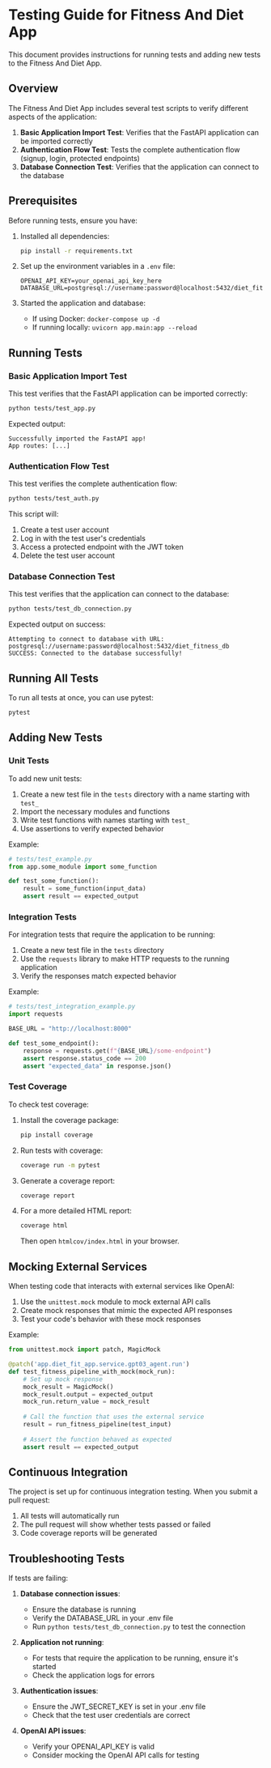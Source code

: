 # Testing Guide for Fitness And Diet App

This document provides instructions for running tests and adding new tests to the Fitness And Diet App.

## Overview

The Fitness And Diet App includes several test scripts to verify different aspects of the application:

1. **Basic Application Import Test**: Verifies that the FastAPI application can be imported correctly
2. **Authentication Flow Test**: Tests the complete authentication flow (signup, login, protected endpoints)
3. **Database Connection Test**: Verifies that the application can connect to the database

## Prerequisites

Before running tests, ensure you have:

1. Installed all dependencies:
   ```bash
   pip install -r requirements.txt
   ```

2. Set up the environment variables in a `.env` file:
   ```
   OPENAI_API_KEY=your_openai_api_key_here
   DATABASE_URL=postgresql://username:password@localhost:5432/diet_fitness_db
   ```

3. Started the application and database:
   - If using Docker: `docker-compose up -d`
   - If running locally: `uvicorn app.main:app --reload`

## Running Tests

### Basic Application Import Test

This test verifies that the FastAPI application can be imported correctly:

```bash
python tests/test_app.py
```

Expected output:
```
Successfully imported the FastAPI app!
App routes: [...]
```

### Authentication Flow Test

This test verifies the complete authentication flow:

```bash
python tests/test_auth.py
```

This script will:
1. Create a test user account
2. Log in with the test user's credentials
3. Access a protected endpoint with the JWT token
4. Delete the test user account

### Database Connection Test

This test verifies that the application can connect to the database:

```bash
python tests/test_db_connection.py
```

Expected output on success:
```
Attempting to connect to database with URL: postgresql://username:password@localhost:5432/diet_fitness_db
SUCCESS: Connected to the database successfully!
```

## Running All Tests

To run all tests at once, you can use pytest:

```bash
pytest
```

## Adding New Tests

### Unit Tests

To add new unit tests:

1. Create a new test file in the `tests` directory with a name starting with `test_`
2. Import the necessary modules and functions
3. Write test functions with names starting with `test_`
4. Use assertions to verify expected behavior

Example:

```python
# tests/test_example.py
from app.some_module import some_function

def test_some_function():
    result = some_function(input_data)
    assert result == expected_output
```

### Integration Tests

For integration tests that require the application to be running:

1. Create a new test file in the `tests` directory
2. Use the `requests` library to make HTTP requests to the running application
3. Verify the responses match expected behavior

Example:

```python
# tests/test_integration_example.py
import requests

BASE_URL = "http://localhost:8000"

def test_some_endpoint():
    response = requests.get(f"{BASE_URL}/some-endpoint")
    assert response.status_code == 200
    assert "expected_data" in response.json()
```

### Test Coverage

To check test coverage:

1. Install the coverage package:
   ```bash
   pip install coverage
   ```

2. Run tests with coverage:
   ```bash
   coverage run -m pytest
   ```

3. Generate a coverage report:
   ```bash
   coverage report
   ```

4. For a more detailed HTML report:
   ```bash
   coverage html
   ```
   Then open `htmlcov/index.html` in your browser.

## Mocking External Services

When testing code that interacts with external services like OpenAI:

1. Use the `unittest.mock` module to mock external API calls
2. Create mock responses that mimic the expected API responses
3. Test your code's behavior with these mock responses

Example:

```python
from unittest.mock import patch, MagicMock

@patch('app.diet_fit_app.service.gpt03_agent.run')
def test_fitness_pipeline_with_mock(mock_run):
    # Set up mock response
    mock_result = MagicMock()
    mock_result.output = expected_output
    mock_run.return_value = mock_result
    
    # Call the function that uses the external service
    result = run_fitness_pipeline(test_input)
    
    # Assert the function behaved as expected
    assert result == expected_output
```

## Continuous Integration

The project is set up for continuous integration testing. When you submit a pull request:

1. All tests will automatically run
2. The pull request will show whether tests passed or failed
3. Code coverage reports will be generated

## Troubleshooting Tests

If tests are failing:

1. **Database connection issues**:
   - Ensure the database is running
   - Verify the DATABASE_URL in your .env file
   - Run `python tests/test_db_connection.py` to test the connection

2. **Application not running**:
   - For tests that require the application to be running, ensure it's started
   - Check the application logs for errors

3. **Authentication issues**:
   - Ensure the JWT_SECRET_KEY is set in your .env file
   - Check that the test user credentials are correct

4. **OpenAI API issues**:
   - Verify your OPENAI_API_KEY is valid
   - Consider mocking the OpenAI API calls for testing